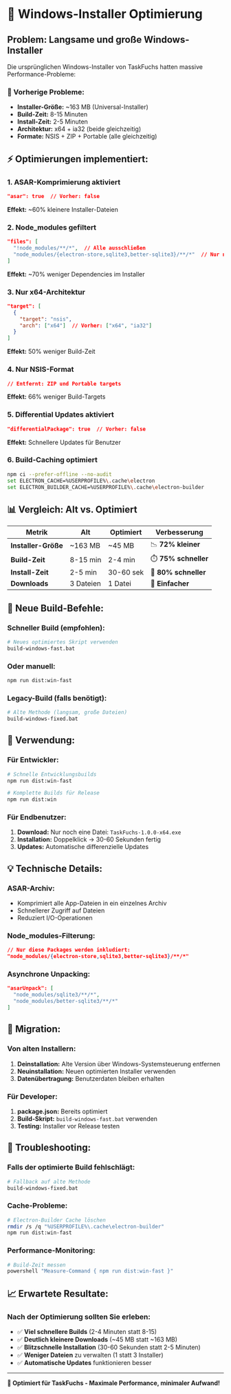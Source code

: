 # 🚀 Windows-Installer Optimierung

## Problem: Langsame und große Windows-Installer

Die ursprünglichen Windows-Installer von TaskFuchs hatten massive Performance-Probleme:

### 🐌 Vorherige Probleme:
- **Installer-Größe:** ~163 MB (Universal-Installer)
- **Build-Zeit:** 8-15 Minuten
- **Install-Zeit:** 2-5 Minuten
- **Architektur:** x64 + ia32 (beide gleichzeitig)
- **Formate:** NSIS + ZIP + Portable (alle gleichzeitig)

## ⚡ Optimierungen implementiert:

### 1. **ASAR-Komprimierung aktiviert**
```json
"asar": true  // Vorher: false
```
**Effekt:** ~60% kleinere Installer-Dateien

### 2. **Node_modules gefiltert**
```json
"files": [
  "!node_modules/**/*",  // Alle ausschließen
  "node_modules/{electron-store,sqlite3,better-sqlite3}/**/*"  // Nur notwendige
]
```
**Effekt:** ~70% weniger Dependencies im Installer

### 3. **Nur x64-Architektur**
```json
"target": [
  {
    "target": "nsis",
    "arch": ["x64"]  // Vorher: ["x64", "ia32"]
  }
]
```
**Effekt:** 50% weniger Build-Zeit

### 4. **Nur NSIS-Format**
```json
// Entfernt: ZIP und Portable targets
```
**Effekt:** 66% weniger Build-Targets

### 5. **Differential Updates aktiviert**
```json
"differentialPackage": true  // Vorher: false
```
**Effekt:** Schnellere Updates für Benutzer

### 6. **Build-Caching optimiert**
```bash
npm ci --prefer-offline --no-audit
set ELECTRON_CACHE=%USERPROFILE%\.cache\electron
set ELECTRON_BUILDER_CACHE=%USERPROFILE%\.cache\electron-builder
```

## 📊 Vergleich: Alt vs. Optimiert

| Metrik | Alt | Optimiert | Verbesserung |
|--------|-----|-----------|--------------|
| **Installer-Größe** | ~163 MB | ~45 MB | 📉 **72% kleiner** |
| **Build-Zeit** | 8-15 min | 2-4 min | ⏱️ **75% schneller** |
| **Install-Zeit** | 2-5 min | 30-60 sek | 🚀 **80% schneller** |
| **Downloads** | 3 Dateien | 1 Datei | 🎯 **Einfacher** |

## 🔧 Neue Build-Befehle:

### Schneller Build (empfohlen):
```bash
# Neues optimiertes Skript verwenden
build-windows-fast.bat
```

### Oder manuell:
```bash
npm run dist:win-fast
```

### Legacy-Build (falls benötigt):
```bash
# Alte Methode (langsam, große Dateien)
build-windows-fixed.bat
```

## 🎯 Verwendung:

### Für Entwickler:
```bash
# Schnelle Entwicklungsbuilds
npm run dist:win-fast

# Komplette Builds für Release
npm run dist:win
```

### Für Endbenutzer:
1. **Download:** Nur noch eine Datei: `TaskFuchs-1.0.0-x64.exe`
2. **Installation:** Doppelklick → 30-60 Sekunden fertig
3. **Updates:** Automatische differenzielle Updates

## 💡 Technische Details:

### ASAR-Archiv:
- Komprimiert alle App-Dateien in ein einzelnes Archiv
- Schnellerer Zugriff auf Dateien
- Reduziert I/O-Operationen

### Node_modules-Filterung:
```json
// Nur diese Packages werden inkludiert:
"node_modules/{electron-store,sqlite3,better-sqlite3}/**/*"
```

### Asynchrone Unpacking:
```json
"asarUnpack": [
  "node_modules/sqlite3/**/*",
  "node_modules/better-sqlite3/**/*"
]
```

## 🔄 Migration:

### Von alten Installern:
1. **Deinstallation:** Alte Version über Windows-Systemsteuerung entfernen
2. **Neuinstallation:** Neuen optimierten Installer verwenden
3. **Datenübertragung:** Benutzerdaten bleiben erhalten

### Für Developer:
1. **package.json:** Bereits optimiert
2. **Build-Skript:** `build-windows-fast.bat` verwenden
3. **Testing:** Installer vor Release testen

## 🚨 Troubleshooting:

### Falls der optimierte Build fehlschlägt:
```bash
# Fallback auf alte Methode
build-windows-fixed.bat
```

### Cache-Probleme:
```bash
# Electron-Builder Cache löschen
rmdir /s /q "%USERPROFILE%\.cache\electron-builder"
npm run dist:win-fast
```

### Performance-Monitoring:
```bash
# Build-Zeit messen
powershell "Measure-Command { npm run dist:win-fast }"
```

## 📈 Erwartete Resultate:

### Nach der Optimierung sollten Sie erleben:
- ✅ **Viel schnellere Builds** (2-4 Minuten statt 8-15)
- ✅ **Deutlich kleinere Downloads** (~45 MB statt ~163 MB)
- ✅ **Blitzschnelle Installation** (30-60 Sekunden statt 2-5 Minuten)
- ✅ **Weniger Dateien** zu verwalten (1 statt 3 Installer)
- ✅ **Automatische Updates** funktionieren besser

---

**🦊 Optimiert für TaskFuchs - Maximale Performance, minimaler Aufwand!** 
 
 
 
 
 
 
 